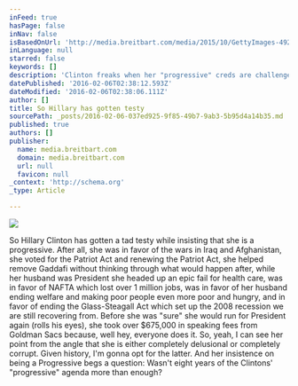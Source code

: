 ```yaml
---
inFeed: true
hasPage: false
inNav: false
isBasedOnUrl: 'http://media.breitbart.com/media/2015/10/GettyImages-492828380-640x480.jpg'
inLanguage: null
starred: false
keywords: []
description: 'Clinton freaks when her "progressive" creds are challenged.'
datePublished: '2016-02-06T02:38:12.593Z'
dateModified: '2016-02-06T02:38:06.111Z'
author: []
title: So Hillary has gotten testy
sourcePath: _posts/2016-02-06-037ed925-9f85-49b7-9ab3-5b95d4a14b35.md
published: true
authors: []
publisher:
  name: media.breitbart.com
  domain: media.breitbart.com
  url: null
  favicon: null
_context: 'http://schema.org'
_type: Article

---
```

![](http://media.breitbart.com/media/2015/10/GettyImages-492828380-640x480.jpg)

So Hillary Clinton has gotten a tad testy while insisting that she is a progressive.  After all, she was in favor of the wars in Iraq and Afghanistan, she voted for the Patriot Act and renewing the Patriot Act, she helped remove Gaddafi without thinking through what would happen after, while her husband was President she headed up an epic fail for health care, was in favor of NAFTA which lost over 1 million jobs, was in favor of her husband ending welfare and making poor people even more poor and hungry, and in favor of ending the Glass-Steagall Act which set up the 2008 recession we are still recovering from.  Before she was "sure" she would run for President again (rolls his eyes), she took over $675,000 in speaking fees from Goldman Sacs because, well hey, everyone does it.  So, yeah, I can see her point from the angle that she is either completely delusional or completely corrupt.  Given history, I'm gonna opt for the latter.  And her insistence on being a Progressive begs a question:  Wasn't eight years of the Clintons' "progressive" agenda more than enough?